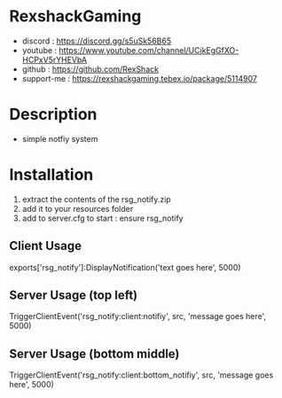 # RexshackGaming
- discord : https://discord.gg/s5uSk56B65
- youtube : https://www.youtube.com/channel/UCikEgGfXO-HCPxV5rYHEVbA
- github : https://github.com/RexShack
- support-me : https://rexshackgaming.tebex.io/package/5114907

# Description
- simple notfiy system

# Installation
1. extract the contents of the rsg_notify.zip
2. add it to your resources folder
3. add to server.cfg to start : ensure rsg_notify

## Client Usage
exports['rsg_notify']:DisplayNotification('text goes here', 5000)

## Server Usage (top left)
TriggerClientEvent('rsg_notify:client:notifiy', src, 'message goes here', 5000)
## Server Usage (bottom middle)
TriggerClientEvent('rsg_notify:client:bottom_notifiy', src, 'message goes here', 5000)